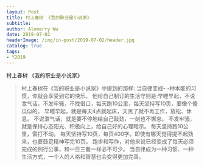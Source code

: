 ```yaml
---
layout: Post
title: 村上春树 《我的职业是小说家》
subtitle:
author: Alomerry Wu
date: 2019-07-02
headerImage: /img/in-post/2019-07-02/header.jpg
catalog: true
tags:
- Y2019
---
```



村上春树 《我的职业是小说家》

>村上春树在《我的职业是小说家》中提到的那样:
当自律变成- -种本能的习惯，你就会享受到它的快乐。
他给自己制订的生活守则是:早睡早起，不说泄气话，不发牢骚，不找借口，每天跑10公里，每天坚持写10页，要像个傻瓜似的。
早睡早起，就是每天4点就起床，天黑了就不再工作，放松、休息。
不说泄气话，就是要不停地给自己鼓劲，一刻也不懈怠。
不发牢骚，就是保持心态阳光、积极向上，给自己好的心理暗示。
每天坚持跑10公里，雷打不动。
每天坚持写10页，每页400字。即使有哪天觉得提不起劲来，也要鼓足精神写完10页。
跑步和写作，对他来说已经变成了每天必须完成的例行公事，和一日三餐一样必不可少。
当自律成为一种习惯、一种生活方式，一个人的人格和智慧也会变得更加完善。

